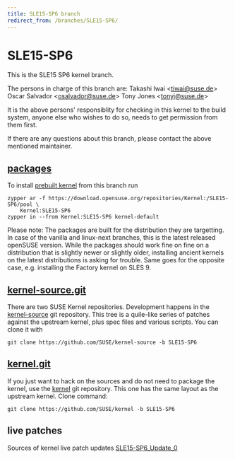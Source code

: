 ```yaml
---
title: SLE15-SP6 branch
redirect_from: /branches/SLE15-SP6/
---
```

# SLE15-SP6
This is the SLE15 SP6 kernel branch.

The persons in charge of this branch are:
Takashi Iwai <[tiwai@suse.de](mailto:tiwai@suse.de?subject=SLE15-SP6%20branch)>
Oscar Salvador <[osalvador@suse.de](mailto:osalvador@suse.de?subject=SLE15-SP6%20branch)>
Tony Jones <[tonyj@suse.de](mailto:tonyj@suse.de?subject=SLE15-SP6%20branch)>

It is the above persons' responsiblity for checking in this kernel to
the build system, anyone else who wishes to do so, needs to get
permission from them first.

If there are any questions about this branch, please contact the above
mentioned maintainer.


## [packages](https://download.opensuse.org/repositories/Kernel:/SLE15-SP6)
To install
[prebuilt kernel](https://download.opensuse.org/repositories/Kernel:/SLE15-SP6)
from this branch run

```
zypper ar -f https://download.opensuse.org/repositories/Kernel:/SLE15-SP6/pool \
    Kernel:SLE15-SP6
zypper in --from Kernel:SLE15-SP6 kernel-default
```

Please note: The packages are built for the distribution they are
targetting. In case of the vanilla and linux-next branches, this is the
latest released openSUSE version. While the packages should work fine on
fine on a distribution that is slightly newer or slightly older,
installing ancient kernels on the latest distributions is asking for
trouble. Same goes for the opposite case, e.g. installing the Factory
kernel on SLES 9.

## [kernel-source.git](https://github.com/SUSE/kernel-source/tree/SLE15-SP6)
There are two SUSE Kernel repositories. Development happens in the
[kernel-source](https://github.com/SUSE/kernel-source/tree/SLE15-SP6)
git repository. This tree is a quile-like series of patches against the
upstream kernel, plus spec files and various scripts. You can clone it
with

```
git clone https://github.com/SUSE/kernel-source -b SLE15-SP6
```

## [kernel.git](https://github.com/SUSE/kernel/tree/SLE15-SP6)
If you just want to hack on the sources and do not need to package the
kernel, use the [kernel](https://github.com/SUSE/kernel/tree/SLE15-SP6)
git repository. This one has the same layout as the upstream kernel. Clone
command:

```
git clone https://github.com/SUSE/kernel -b SLE15-SP6
```

## live patches
Sources of kernel live patch updates [SLE15-SP6_Update_0](https://github.com/SUSE/kernel-livepatch/tree/SLE15-SP6_Update_0)

